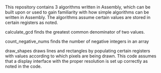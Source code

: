 This repository contains 3 algorithms written in Assembly, which can be built upon or used to gain familiarity with how simple algorithms can be written in Assembly. 
The algorithms assume certain values are stored in certain registers as noted. 

calculate_gcd finds the greatest common denominator of two values.

count_negative_nums finds the number of negative integers in an array

draw_shapes draws lines and rectangles by populating certain registers with values according to which pixels are being drawn. 
This code assumes that a display interface with the proper resolution is set up correctly as noted in the code.
